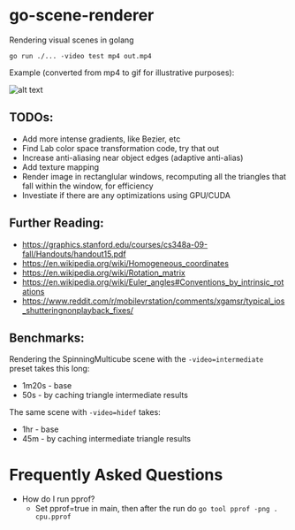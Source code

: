 # go-scene-renderer
Rendering visual scenes in golang

`go run ./... -video test mp4 out.mp4`

Example (converted from mp4 to gif for illustrative purposes):

![alt text](https://github.com/libeks/go-scene-renderer/blob/main/gallery/cube_sine.gif)

## TODOs:
* Add more intense gradients, like Bezier, etc
* Find Lab color space transformation code, try that out
* Increase anti-aliasing near object edges (adaptive anti-alias)
* Add texture mapping
* Render image in rectanglular windows, recomputing all the triangles that fall within the window, for efficiency
* Investiate if there are any optimizations using GPU/CUDA


## Further Reading:
* https://graphics.stanford.edu/courses/cs348a-09-fall/Handouts/handout15.pdf
* https://en.wikipedia.org/wiki/Homogeneous_coordinates
* https://en.wikipedia.org/wiki/Rotation_matrix
* https://en.wikipedia.org/wiki/Euler_angles#Conventions_by_intrinsic_rotations
* https://www.reddit.com/r/mobilevrstation/comments/xgamsr/typical_ios_shutteringnonplayback_fixes/


## Benchmarks:
Rendering the SpinningMulticube scene with the `-video=intermediate` preset takes this long:
* 1m20s - base
* 50s - by caching triangle intermediate results

The same scene with `-video=hidef` takes:
* 1hr - base
* 45m - by caching intermediate triangle results


# Frequently Asked Questions
* How do I run pprof?
  * Set pprof=true in main, then after the run do  `go tool pprof -png . cpu.pprof`